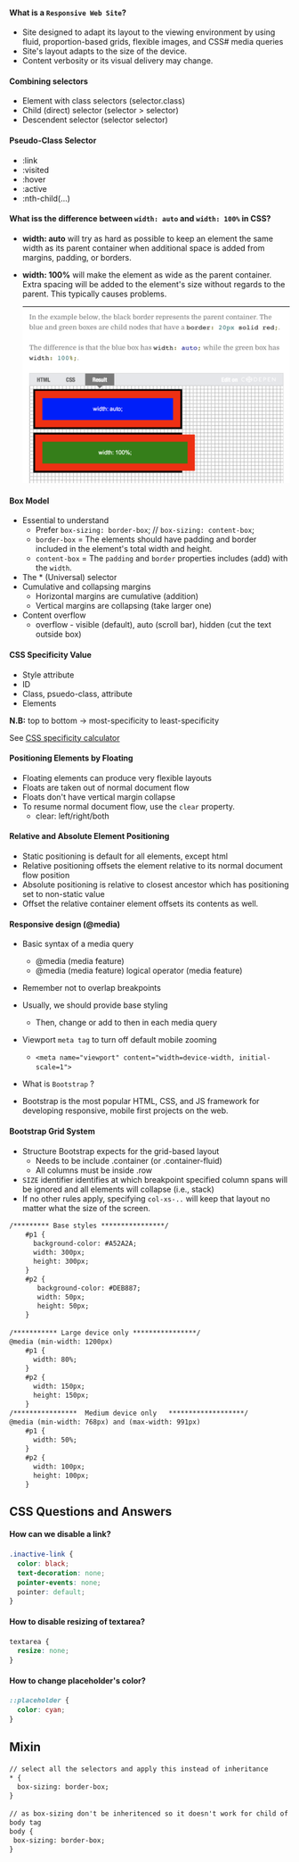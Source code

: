 #### What is a `Responsive Web Site`?
- Site designed to adapt its layout to the viewing environment by using fluid, proportion-based grids, flexible
  images, and CSS# media queries
- Site's layout adapts to the size of the device.
- Content verbosity or its visual delivery may change.

#### Combining selectors
- Element with class selectors (selector.class)
- Child (direct) selector (selector > selector)
- Descendent selector (selector selector)

#### Pseudo-Class Selector
- :link
- :visited
- :hover
- :active
- :nth-child(...)

#### What iss the difference between `width: auto` and `width: 100%` in CSS?

- **width: auto** will try as hard as possible to keep an element the same width as its parent container when additional space is added from margins, padding, or borders.

- **width: 100%** will make the element as wide as the parent container. Extra spacing will be added to the element's size without regards to the parent. This typically causes problems.

  <img src="../images/width-auto-vs-100-percent.png">

#### Box Model
- Essential to understand
    - Prefer `box-sizing: border-box`;  // `box-sizing: content-box`;
    - `border-box` = The elements should have padding and border included in the element's total width and height.
    - `content-box` = The `padding` and `border` properties includes (add) with the `width`. 
- The * (Universal) selector
- Cumulative and collapsing margins
    - Horizontal margins are cumulative (addition)
    - Vertical margins are collapsing (take larger one)
- Content overflow
    - overflow - visible (default), auto (scroll bar), hidden (cut the text outside box)

#### CSS Specificity Value

- Style attribute
- ID
- Class, psuedo-class, attribute
- Elements

**N.B:** top to bottom -> most-specificity to least-specificity  

See [CSS specificity calculator](https://specificity.keegan.st/)

#### Positioning Elements by Floating
- Floating elements can produce very flexible layouts
- Floats are taken out of normal document flow
- Floats don't have vertical margin collapse
- To resume normal document flow, use the `clear` property.
    - clear: left/right/both

#### Relative and Absolute Element Positioning
- Static positioning is default for all elements, except html
- Relative positioning offsets the element relative to its normal document flow position
- Absolute positioning is relative to closest ancestor which has positioning set to non-static value
- Offset the relative container element offsets its contents as well.

#### Responsive design (@media)
- Basic syntax of a media query
    - @media (media feature)
    - @media (media feature) logical operator (media feature)
- Remember not to overlap breakpoints
- Usually, we should provide base styling
    - Then, change or add to then in each media query
- Viewport `meta tag` to turn off default mobile zooming
   - `<meta name="viewport" content="width=device-width, initial-scale=1">`

- What is `Bootstrap` ?
- Bootstrap is the most popular HTML, CSS, and JS framework for developing responsive, mobile first projects on the web.

#### Bootstrap Grid System
- Structure Bootstrap expects for the grid-based layout
    - Needs to be include .container (or .container-fluid)
    - All columns must be inside .row
- `SIZE` identifier identifies at which breakpoint specified column spans will be ignored and all elements will collapse (i.e., stack)
- If no other rules apply, specifying `col-xs-..` will keep that layout no matter what the size of the screen.

```
/********* Base styles ****************/
    #p1 {
      background-color: #A52A2A;
      width: 300px;
      height: 300px;
    }
    #p2 {
       background-color: #DEB887;
       width: 50px;
       height: 50px;
    }

/*********** Large device only ****************/
@media (min-width: 1200px)
    #p1 {
      width: 80%;
    }
    #p2 {
      width: 150px;
      height: 150px;
    }
/****************  Medium device only   *******************/
@media (min-width: 768px) and (max-width: 991px)   
    #p1 {
      width: 50%;
    }
    #p2 {
      width: 100px;
      height: 100px;
    }
```

## CSS Questions and Answers

#### How can we disable a link?

```css
.inactive-link {
  color: black;
  text-decoration: none;
  pointer-events: none;
  pointer: default;
}
```

#### How to disable resizing of textarea?

```css
textarea {
  resize: none;
}
```

#### How to change placeholder's color?

```css
::placeholder {
  color: cyan;
}
```

## Mixin
```
// select all the selectors and apply this instead of inheritance
* {
  box-sizing: border-box;
}

// as box-sizing don't be inheritenced so it doesn't work for child of body tag
body {
 box-sizing: border-box;   
}
```

